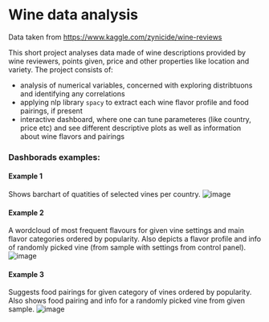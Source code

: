# Wine data analysis

Data taken from https://www.kaggle.com/zynicide/wine-reviews

This short project analyses data made of wine descriptions provided by wine reviewers, points given, price and other properties like location and variety. 
The project consists of:
- analysis of numerical variables, concerned with exploring distribtuons and identifying any correlations
- applying nlp library `spacy` to extract each wine flavor profile and food pairings, if present
- interactive dashboard, where one can tune parameteres (like country, price etc) and see different descriptive plots as well as information about wine flavors and pairings
### Dashborads examples:
#### Example 1
Shows barchart of quatities of selected vines per country.
![image](https://user-images.githubusercontent.com/54853811/189065868-f93583d1-dc65-48ee-9313-44bb45798efb.png)

#### Example 2
A wordcloud of most frequent flavours for given vine settings and main flavor categories ordered by popularity. Also depicts a flavor profile and info of randomly picked vine (from sample with settings from control panel).
![image](https://user-images.githubusercontent.com/54853811/189065952-adb39ac4-77a0-446d-8718-bf8990970ef2.png)

#### Example 3
Suggests food pairings for given category of vines ordered by popularity. Also shows food pairing and info for a randomly picked vine from given sample.
![image](https://user-images.githubusercontent.com/54853811/189066006-0b708d0c-3410-4f57-89cd-11d851275fcc.png)
